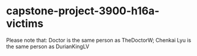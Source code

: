 # capstone-project-3900-h16a-victims
Please note that:
Doctor is the same person as TheDoctorW;
Chenkai Lyu is the same person as DurianKingLV
